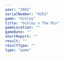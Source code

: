 ```yaml
---
year: "2002"
serialNumber: "0263" 
game: "Ockley"
title: "Ockley v The Min"
gameLocation: ""
gameDate: ""
shortReport: ""
result: ""
resultType: ""
type: "game"
---
```

